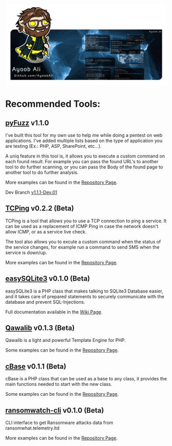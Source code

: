![Banner](banner-avatar-tr.png)

# Recommended Tools:

## [pyFuzz](https://github.com/AyoobAli/pyfuzz) v1.1.0

I've built this tool for my own use to help me while doing a pentest on web applications. I've added multiple lists based on the type of application you are testing (Ex.: PHP, ASP, SharePoint, etc...).

A uniq feature in this tool is, it allows you to execute a custom command on each found result. For example you can pass the found URL's to another tool to do further scanning, or you can pass the Body of the found page to another tool to do further analysis.

More examples can be found in the [Repository Page](https://github.com/AyoobAli/pyfuzz#usage).

Dev Branch [v1.1.1-Dev.01](https://github.com/AyoobAli/pyfuzz/tree/issue-3)

## [TCPing](https://github.com/AyoobAli/TCPing) v0.2.2 (Beta)

TCPing is a tool that allows you to use a TCP connection to ping a service. It can be used as a replacement of ICMP Ping in case the network doesn't allow ICMP, or as a service live check.

The tool also allows you to excute a custom command when the status of the service changes, for example run a command to send SMS when the service is down/up.

More examples can be found in the [Repository Page](https://github.com/AyoobAli/TCPing#usage).


## [easySQLite3](https://github.com/AyoobAli/easySQLite3) v0.1.0 (Beta)

easySQLite3 is a PHP class that makes talking to SQLite3 Database easier, and it takes care of prepared statements to securely communicate with the database and prevent SQL-Injections.

Full documentation available in the [Wiki Page](https://github.com/AyoobAli/easySQLite3/wiki).


## [Qawalib](https://github.com/AyoobAli/Qawalib) v0.1.3 (Beta)

Qawalib is a light and powerful Template Engine for PHP.

Some examples can be found in the [Repository Page](https://github.com/AyoobAli/Qawalib#example).


## [cBase](https://github.com/AyoobAli/cBase) v0.1.1 (Beta)

cBase is a PHP class that can be used as a base to any class, it provides the main functions needed to start with the new class.

Some examples can be found in the [Repository Page](https://github.com/AyoobAli/cBase#example).

## [ransomwatch-cli](https://github.com/AyoobAli/ransomwatch-cli) v0.1.0 (Beta)

CLI interface to get Ransomware attacks data from ransomwhat.telemetry.ltd

More examples can be found in the [Repository Page](https://github.com/AyoobAli/ransomwatch-cli#usage).

